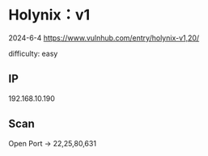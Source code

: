 # Holynix：v1

2024-6-4 https://www.vulnhub.com/entry/holynix-v1,20/

difficulty: easy

## IP

192.168.10.190

## Scan

Open Port -> 22,25,80,631

```

```
